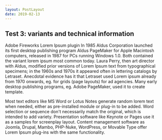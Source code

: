```yaml
---
layout: PostLayout
date: 2019-02-13
---
```


## Test 3: variants and technical information

Adobe Fireworks Lorem Ipsum plugin In 1985 Aldus Corporation launched its first desktop publishing program Aldus PageMaker for Apple Macintosh computers, released in 1987 for PCs running Windows 1.0. Both contained the variant lorem ipsum most common today. Laura Perry, then art director with Aldus, modified prior versions of Lorem Ipsum text from typographical specimens; in the 1960s and 1970s it appeared often in lettering catalogs by Letraset. Anecdotal evidence has it that Letraset used Lorem ipsum already from 1970 onwards, eg. for grids (page layouts) for ad agencies. Many early desktop publishing programs, eg. Adobe PageMaker, used it to create template.

Most text editors like MS Word or Lotus Notes generate random lorem text when needed, either as pre-installed module or plug-in to be added. Word selection or sequence don't necessarily match the original, which is intended to add variety. Presentation software like Keynote or Pages use it as a samples for screenplay layout. Content management software as Joomla, Drupal, Mambo, PHP-Nuke, WordPress, or Movable Type offer Lorem Ipsum plug-ins with the same functionality.

